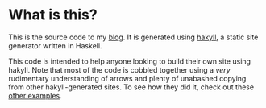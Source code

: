# What is this?

This is the source code to my [blog](http://michaelxavier.net). It is generated
using [hakyll](http://jaspervdj.be/hakyll/), a static site generator written in
Haskell.

This code is intended to help anyone looking to build their own site using
hakyll. Note that most of the code is cobbled together using a *very*
rudimentary understanding of arrows and plenty of unabashed copying from other
hakyll-generated sites. To see how they did it, check out these 
[other examples](http://jaspervdj.be/hakyll/examples.html).
